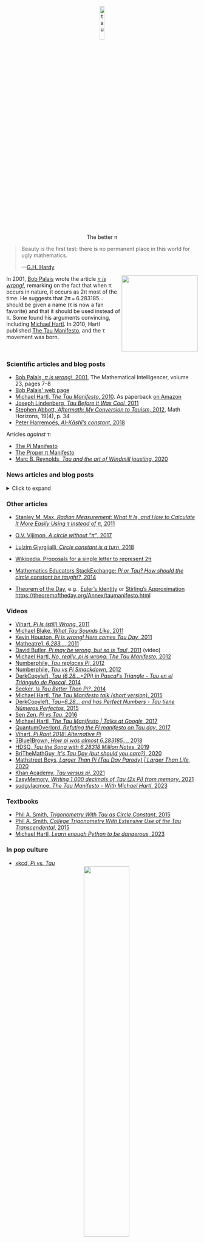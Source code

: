 <div align="center">
  <a href="https://github.com/nschloe/tau"><img alt="tau" src="https://nschloe.github.io/tau/tau.svg" width="15%"></a>
  <p align="center">The better π</p>
</div>

> Beauty is the first test: there is no permanent place in this world for ugly
> mathematics.
>
> —[G.H. Hardy](https://en.wikipedia.org/wiki/G._H._Hardy)

<img src="pictures/hartl-palais.jpg" align="right" width="200px"/>

In 2001, [Bob Palais](https://www.math.utah.edu/~palais/) wrote the article [_π
is wrong!_](https://doi.org/10.1007%2FBF03026846), remarking on the fact that
when π occurs in nature, it occurs as 2π most of the time. He suggests that
2π = 6.283185... should be given a name (τ is now a fan favorite) and that it
should be used instead of π. Some found his arguments convincing, including
[Michael Hartl](https://www.michaelhartl.com/). In 2010, Hartl published [The
Tau Manifesto](https://tauday.com/tau-manifesto), and the τ movement was born.
<br clear="right"/>

### Scientific articles and blog posts

<!--table style="width:220px" align="right">
<tr>
<td><img src="https://nschloe.github.io/tau/hartl-palais.jpg" width="200px" align="right"/></td>
</tr>
<tr><td>
Michael Hartl (left) and Bob Palais (right) on Tau Day 2017 (Source:
<a href="https://twitter.com/tauday/status/880612180822851586">Twitter</a>).
</td></tr>
</table-->

- [Bob Palais, _π is wrong!_, 2001](https://doi.org/10.1007%2FBF03026846), The Mathematical Intelligencer, volume 23, pages 7–8
- [Bob Palais' web page](https://www.math.utah.edu/~palais/pi.html)
- [Michael Hartl, _The Tau Manifesto_, 2010](https://tauday.com/tau-manifesto).
  As paperback [on
  Amazon](https://www.amazon.de/-/en/Michael-Hartl/dp/B096CXMQ3W)
- [Joseph Lindenberg, _Tau Before It Was Cool_, 2011](https://sites.google.com/site/taubeforeitwascool/)
- [Stephen Abbott, _Aftermath: My Conversion to Tauism_, 2012](https://doi.org/10.4169%2Fmathhorizons.19.4.34), Math Horizons, 19(4), p. 34
- [Peter Harremoës, _Al-Kāshī’s constant_, 2018](http://www.harremoes.dk/Peter/Undervis/Turnpage/Turnpage1.pdf)

Articles _against_ τ:

- [The Pi Manifesto](https://archive.ph/VnJ2x)
- [The Proper π Manifesto](http://proper-pi-manifesto.com/)
- [Marc B. Reynolds, _Tau and the art of Windmill jousting_, 2020](https://marc-b-reynolds.github.io/math/2020/01/06/Tau.html)

### News articles and blog posts

<details>
<summary>Click to expand</summary>

- 2007:

  - [Bill Gasarch, _Is Pi defined in the best way?_, 2007](https://blog.computationalcomplexity.org/2007/08/is-pi-defined-in-best-way.html)

- 2008:

  - [Robert P. Crease, Physics World, _Constant failure_, 2008](https://physicsworld.com/a/constant-failure/)

- 2010:

  - [_Dozenal tau unit circle_, 2010](https://hexnet.org/content/dozenal-tau-unit-circle)
  - [MathBlog, _Forget Pi, here comes Tau_, 2010](https://mathblog.com/forget-pi-here-comes-tau/)

- 2011:

  - [Jason Palmer, BBC News, _'Tau day' marked by opponents of maths constant pi_, 2011](https://www.bbc.com/news/science-environment-13906169)
  - [Elizabeth Landau, CNN, _On Pi Day, is 'pi' under attack?_, 2011](http://edition.cnn.com/2011/TECH/innovation/03/14/pi.tau.math/index.html)
  - [Daily Mail, _Your number's up: Why mathematicians are campaigning for pi to be replaced with alternate value tau_, 2011](https://www.dailymail.co.uk/sciencetech/article-2008963/Why-mathematicians-campaigning-pi-replaced-alternate-value-tau.html)
  - [Duncan Geere, Wired, _Happy Pi day! Let's kill it_, 2011](https://www.wired.co.uk/article/pi-winning)
  - [Natalie Wolchover, Live Science, _Mathematicians Want to Say Goodbye to Pi_, 2011](https://www.livescience.com/14836-pi-wrong-tau.html)
  - [Drew Grant, Salon, _Pi Day threatened by tau protestors_, 2011](https://www.salon.com/2011/03/14/national_pi_day_viral_videos/)
  - [Murray Bourne, Interactive Mathematics, _Let’s drop pi_, 2011](https://www.intmath.com/blog/mathematics/lets-drop-pi-5665)
  - [Debra Black, Toronto Star, _Down with ugly pi, long live elegant Tau, physicist urges_, 2011](https://www.thestar.com/news/world/down-with-ugly-pi-long-live-elegant-tau-physicist-urges/article_e78ae806-7cb6-5ce3-abc8-207053fbdd4d.html)
  - [The Times of India, _Life of pi over? 'Tau' may set calculations aright_, 2011](https://timesofindia.indiatimes.com/home/science/Life-of-pi-over-Tau-may-set-calculations-aright/articleshow/9034053.cms)
  - [Alessondra Springmann, PCWorld, _Tau Day: An Even More Fundamental Holiday Than Pi Day_, 2011](https://www.pcworld.com/article/485803/tau_day.html)
  - [Evann Gastaldo, Newser, _Forget Pi, Here Comes Tau_, 2011](https://www.newser.com/story/122114/forget-pi-here-comes-tau.html)
  - [Daniel Tovrov, International Business Times, _Happy Tau Day!_, 2011](https://www.ibtimes.com/happy-tau-day-294421)
  - [Nancy Haught, The Oregonian, _Tau Day today: Mathematicians show their work_, 2011](https://www.oregonlive.com/living/2011/06/post_14.html)
  - [Nance Haxton, ABC Australia, _Push to roll Pi_, 2011](https://www.abc.net.au/listen/programs/pm/push-to-roll-pi/2775348)
  - [The McGill Daily, _Pi is wrong_, 2011](https://www.mcgilldaily.com/2011/10/pi-is-wrong/)
  - [Anqi Shen, phys.org, _Math wars: Debate sparks anti-pi day_, 2011](https://phys.org/news/2011-06-math-wars-debate-anti-pi-day.html)
  - [The Telegraph Online, _Life of pi in no danger - Experts cold-shoulder campaign to replace with tau_, 2011](https://www.telegraphindia.com/india/life-of-pi-in-no-danger-experts-cold-shoulder-campaign-to-replace-with-tau/cid/380029)
  - [Simon Wood, Little Storping-in-the-Swuff, _War on Tau_, 2011](https://littlestorping.co.uk/2011/06/28/war-on-tau/)
  - [Dan Amira, Intelligencer, _Pi Is Very Slowly and Nerdily Going Out of
    Style_,
    2011](https://nymag.com/intelligencer/2011/03/pi_is_very_slowly_and_nerdily.html)
  - [Sebastian Anthony, Extreme Tech, _Down with pi! Today is Tau Day_, 2011](https://www.extremetech.com/extreme/88298-down-with-pi-today-is-tau-day)
  - [Jacob Aron, New Scientist, _Pi's nemesis: Mathematics is better with tau_,
    2011](https://www.newscientist.com/article/mg20927944-300-pis-nemesis-mathematics-is-better-with-tau/)
    (Interview with M. Hartl, subscription required)
  - [Alasdair Wilkins, _Why we have to get rid of pi for the sake of good math_,
    2011](https://gizmodo.com/why-we-have-to-get-rid-of-pi-for-the-sake-of-good-math-5750275)
    (interview with M. Hartl)
  - [Eric Raymond, _Tau versus Pi_, 2011](http://esr.ibiblio.org/?p=3481)
  - [Qiaochu Yuan, _Pi is still wrong_, 2011](https://qchu.wordpress.com/2011/03/14/pi-is-still-wrong/)
  - [Ulrich Pontes, Der Spiegel, _Physiker will Pi abschaffen_, 2011](https://www.spiegel.de/wissenschaft/mensch/revolution-gegen-die-kreiszahl-physiker-will-pi-abschaffen-a-771007.html)
  <!--
  Same as the Daily Mail article:
  - [_Bye to Pi -- Mathematicians want pi out tau in_, 2011](https://www.sundaytimes.lk/110703/Timestwo/t2_09.html)
    -->

- 2012:

  - [Jonathan Chang, Science Line, _The tyranny of π_, 2012](https://scienceline.org/2012/06/the-tyranny-of-%CF%80-2/)
  - [Kevin Houston, _Why I'm not celebrating tau day_, 2012](https://www.kevinhouston.net/blog/2012/06/why-im-not-celebrating-tau-day/)

- 2013:

  - [Ethan Brown, _Pi vs Tau: Pi's Rebuttal_, 2013](https://coolmathstuff123.blogspot.com/2013/02/pi-vs-tau-pis-rebuttal_9.html)
  - [Rachel, Plus Magazine, _Happy Tau Day!!_, 2013](https://plus.maths.org/content/happy-tau-day)
  - [Dmitry Brant, _Pi is wrong! Long live Tau!_, 2013](https://dmitrybrant.com/2011/10/16/pi-is-wrong-long-live-tau)
  - [PBS, _Geeking Out on Pi Day: For the Love of Pi and the Tao of Tau_, 2013](https://www.pbs.org/newshour/science/for-the-love-of-pi-and-the-tao-of-tau)

- 2014:

  - [Randyn Charles Bartholomew, Scientific American, _Let's Use Tau--It's Easier Than Pi_, 2014](https://www.scientificamerican.com/article/let-s-use-tau-it-s-easier-than-pi/)
  - [Jolie Lee, _Happy Pi Day! Unless you are a Tauist_, 2014](https://eu.usatoday.com/story/news/nation-now/2014/03/14/pi-day-tau-math/6410959/)
  - [_Pi VERSUS Tau?!?_, 2014](https://headinside.blogspot.com/2014/06/pi-versus-tau.html)

- 2015:

  - [Giorgia Fortuna, Wolfram, _2 Pi or Not 2 Pi?_, 2015](https://blog.wolfram.com/2015/06/28/2-pi-or-not-2-pi/)
  - [Fox News, _On National Tau Day, Pi Under Attack_, 2015](https://www.foxnews.com/science/on-national-tau-day-pi-under-attack)
  - [Kury Cagle, _The Tao of Tau_, 2015](https://medium.com/metaphorical-web/the-tao-of-tau-c0a703283075)

- 2016:

  - [Greg Uyeno, Science Line, _The Circle Constant, Or what's the matter with π_, 2016](https://scienceline.org/2016/06/the-circle-constant/)
  - [Tia Ghose, Live Science, _Tau Day: Should Pi Be Downgraded?_, 2016](https://www.livescience.com/55209-tau-is-better-than-pi.html)
  - [Nsikan Akpan, _3 reasons Pi Day is a sham_, 2016](https://www.pbs.org/newshour/science/3-reasons-pi-day-is-a-sham)

- 2017:

  - [Elizabeth Landau, Scientific American, _The Tao of Tau_, 2017](https://blogs.scientificamerican.com/observations/the-tao-of-tau/)
  - [_Pi vs Tau – The Great Debate_, 2017](https://maffsisphun.wordpress.com/2017/12/09/pi-vs-tau-the-great-debate/)

- 2018:

  - [Chaim Gartenberg, The Verge, _Tau Day is here: celebrate tau, not pi, as the true circle constant_, 2018](https://www.theverge.com/tldr/2018/3/14/17119388/pi-day-pie-math-tau-circle-constant-mathematics-circumference-diameter-radius-holiday-truth)
  - [Emily Conover, Science News, _Forget Pi Day. We should be celebrating Tau Day_, 2018](https://www.sciencenews.org/blog/science-the-public/forget-pi-day-we-should-be-celebrating-tau-day)

- 2020:

  - [Robert McMillan, The Wall Street Journal, _For Math Fans, Nothing Can Spoil Pi Day—Except Maybe Tau Day_, 2020](https://www.wsj.com/articles/for-math-fans-nothing-can-spoil-pi-dayexcept-maybe-tau-day-11584123031)
  - [Abinash Das, cosmisconundrum, _Tau vs Pi: The Quest to Become the Ultimate Constant._, 2020](https://cosmicconundrum.org/the-struggle-for-being-the-ultimate-constant-tau-vs-pi/)

- 2021:

  - [Paolo A., _in honor of tau_, 2021](https://mitadmissions.org/blogs/entry/in-honor-of-tau/)
  - [Susanne M. Hoffmann, _Wer pi nicht mag, kann heute tau feiern_, 2021](https://scilogs.spektrum.de/uhura-uraniae/wer-pi-nicht-mag-kann-heute-tau-feiern/)

- 2022:

  - [Andrea Zhao, The Varsity, _Tau versus pi: the unresolved battle_, 2022](https://thevarsity.ca/2022/06/28/tau-day-two-pi-mathematics/)
  - [Mary Bilyeu, _Double both pi and pie on Tau Day_, 2022](https://www.toledoblade.com/a-e/food/2022/06/26/june-28-tau-pie-day/stories/20220626002)

- 2023:

  - [Live Science, _12 numbers that are cooler than pi_, 2023](https://www.livescience.com/64987-numbers-as-cool-as-pi.html)
  - [Mathnasium, _Tau: A better constant than Pi?_, 2023](https://www.mathnasium.com/blog/tau-constant-better-pi)
  - [Andrew Griffin, _Pi Day: Why some mathematicians refuse to celebrate 14 March and won't observe it_, 2023](https://www.aol.com/news/pi-day-why-mathematicians-refuse-150701047.html)

</details>

### Other articles

- [Stanley M. Max, _Radian Measurement: What It Is, and How to Calculate It More Easily Using τ Instead of π_, 2011](https://www.yumpu.com/en/document/view/32767957/radian-measurement-metric-philatelist)
- [O.V. Vijimon, _A circle without "π"_, 2017](https://osf.io/stwxf/)
- [Lulzim Gjyrgjialli, _Circle constant is a turn_, 2018](https://www.itisaturn.com/assets/docs/itisaturn.pdf)
- <a
  href="https://en.wikipedia.org/wiki/Turn_(angle)#Proposals_for_a_single_letter_to_represent_2%CF%80">Wikipedia,
  <emph>Proposals for a single letter to represent 2π</emph></a>

- [Mathematics Educators StackExchange: _Pi or Tau? How should the circle
  constant be taught?_, 2014](https://matheducators.stackexchange.com/q/530/20645)

- [Theorem of the Day](https://www.theoremoftheday.org/), e.g.,
  [Euler’s Identity](https://www.theoremoftheday.org/GeometryAndTrigonometry/EulerIdentity/TotDEulerIdentity.pdf) or
  [Stirling’s Approximation](https://www.theoremoftheday.org/Binomial/Stirling/TotDStirling.pdf)
  https://theoremoftheday.org/Annex/taumanifesto.html

### Videos

- [Vihart, _Pi Is (still) Wrong_, 2011](https://youtu.be/jG7vhMMXagQ)
- [Michael Blake, _What Tau Sounds Like_, 2011](https://youtu.be/3174T-3-59Q)
- [Kevin Houston, _Pi is wrong! Here comes Tau Day_, 2011](https://youtu.be/IF1zcRoOVN0)
- [Matheatre1, _6.283..._, 2011](https://youtu.be/uAFU-K4M9Ck)
- [David Butler, _Pi may be wrong, but so is Tau!_, 2011](https://www.youtube.com/watch?v=1qpVdwizdvI) (video)
- [Michael Hartl, _No, really, pi is wrong: The Tau Manifesto_, 2012](https://youtu.be/H69YH5TnNXI)
- [Numberphile, _Tau replaces Pi_, 2012](https://youtu.be/83ofi_L6eAo)
- [Numberphile, _Tau vs Pi Smackdown_, 2012](https://youtu.be/ZPv1UV0rD8U)
- [DerkCopyleft, _Tau (6,28...=2Pi) in Pascal's Triangle - Tau en el Triángulo de Pascal_, 2014](https://youtu.be/ITP_IHfmXlU)
- [Seeker, _Is Tau Better Than Pi?_, 2014](https://youtu.be/kmnogV9S7b8)
- [Michael Hartl, _The Tau Manifesto talk (short version)_, 2015](https://youtu.be/2hhjsSN-AiU)
- [DerkCopyleft, _Tau=6,28... and has Perfect Numbers - Tau tiene Números Perfectos_, 2015](https://youtu.be/n1yshPWUlJw)
- [Sen Zen, _Pi vs Tau_, 2016](https://youtu.be/ZEbTMbX9Qpo)
- [Michael Hartl, _The Tau Manifesto | Talks at Google_, 2017](https://youtu.be/k7MuXCOlE6M)
- [QuantumOverlord, _Refuting the Pi manifesto on Tau day_, 2017](https://youtu.be/k73uQF4iB_g)
- [Vihart, _Pi Rant 2018: Alternative Pi_](https://youtu.be/6acbBrLoi14?t=273)
- [3Blue1Brown, _How pi was almost 6.283185..._, 2018](https://youtu.be/bcPTiiiYDs8)
- [HDSQ, _Tau the Song with 6.28318 Million Notes_, 2019](https://youtu.be/b0gyQMJHQ78)
- [BriTheMathGuy, _It's Tau Day (but should you care?)_, 2020](https://youtu.be/qifarbO4yX8)
- [Mathstreet Boys, _Larger Than Pi (Tau Day Parody) | Larger Than Life_, 2020](https://www.youtube.com/watch?v=bUmiWUfMrvk)
- [Khan Academy, _Tau versus pi_, 2021](https://youtu.be/1jDDfkKKgmc)
- [EasyMemory, _Writing 1,000 decimals of Tau (2x Pi) from memory_, 2021](https://youtu.be/x41_CRWpgLc)
- [sudgylacmoe, _The Tau Manifesto - With Michael Hartl_, 2023](https://youtu.be/kMtgV18Iew8)

### Textbooks

- [Phil A. Smith, _Trigonometry With Tau as Circle Constant_, 2015](https://taufortrig.org/docs/trigbook.pdf)
- [Phil A. Smith, _College Trigonometry With Extensive Use of the Tau Transcendental_, 2015](https://taufortrig.org/docs/AlgTrigBookprint.pdf)
- [Michael Hartl, _Learn enough Python to be dangerous_, 2023](https://www.learnenough.com/python)

### In pop culture

- [xkcd, _Pi vs. Tau_](https://xkcd.com/1292/)
  <div align="center">
    <img src="pictures/pi_vs_tau.png" width="50%"/>
  </div>
- [xkcd, _Symbols_](https://xkcd.com/2520/)
- [SMBC, _Proposed Number Improvements_](https://www.smbc-comics.com/comic/numbers-3)
- [SMBC, _Pi-Tau conversion constant_](https://www.smbc-comics.com/comic/2013-10-04)
- [SMBC, _Social_](https://www.smbc-comics.com/comic/social)
- [SMBC, _Better than pi_](https://www.smbc-comics.com/comic/better-than-pi)
  <div align="center">
    <img src="pictures/megapi.png" width="50%"/>
  </div>
- [Crooked Stave Artisan Beer Project, _Key Lime Tau (2π)_](https://untappd.com/b/crooked-stave-artisan-beer-project-key-lime-tau-2p/1343706)
- [Tau Day, June 28, 6/28](https://www.google.com/search?q=tau+day)
- [Mike Keith, _Pieces of Centaurs: A 768-digit mnemonic for τ = 2π_, 2011](http://www.cadaeic.net/centaurs.htm)
- [Vitalik Buterin, _I'm boycotting pi day because tau day is better_, Twitter, 2020](https://twitter.com/vitalikbuterin/status/1238971048948830210)
- [Elon Musk, _tau > pi_, Twitter, 2022](https://twitter.com/elonmusk/status/1496066844284928003)
  <div align="center">
    <img src="pictures/musk.png" width="50%"/>
  </div>

### Historical uses

#### Al-Kashi (1424)

<img src="pictures/al-kashi-stamp.jpg" align="right" width="200px"/>

(All quotes are translated from the German translation by P. Luckey, 1950.)

While Archimedes was able to bound the ratio of a circle circumference and
diameter between 223/71 (≈ 3.1408) and 22/7 (≈ 3.1428), [Jamshid al-Kashi
](https://en.wikipedia.org/wiki/Jamshid_al-Kashi) wanted to determine it to a
much higher precision. In his 1424 _Treatise on the circumference of the
circle_, it was his goal that

> in a circle whose diameter is 600,000 times the diameter of the earth, the
> difference between it [the calculated circumference] and the true
> circumference is less than a single hair, which is one sixth of the width
> of an average barley grain, such that it [the difference] in a [circle]
> which is smaller than that doesn't matter.

This translates to approximately 14 decimal digits.

His calculations are performed in sexagesimal (base 60) digits. In section 8,
_Transformation of the value of the circumference into the Indian digits
under the condition that half of the diameter be one_, he gives the result in
decimal digits:

> We put the digits from left to right onto a half-verse, to get a verse:
>
> > wa baḥǧā ḥahǧi ṣaz a za ṭah ḥawahu
> >
> > muḥīṭun li-quṭrin huwa ’ṯnāni minhu
>
> 6 2 8 3 1 8 5 3 0 7 1 7 9 5 8 6 5
>
> is the circumference for a diameter which is two thereof.

Further reading:

- [P. Luckey, _Der Lehrbrief über den Kreisumfang_ von _Ǧamšīd b. Mas‛ūd
  Al-Kāšī_,
  1950](https://github.com/nschloe/tau/blob/gh-pages/kashi-luckey.pdf)
- [Peter Harremoës, _Al-Kāshī’s constant_,
  2018](http://www.harremoes.dk/Peter/Undervis/Turnpage/Turnpage1.pdf)

#### π in the times of Euler

The section _Adoption of the symbol π_ of the excellent Wikipedia article
[Pi](https://en.wikipedia.org/wiki/Pi#Adoption_of_the_symbol_%CF%80) says:

> <img src="pictures/david-gregory.png" align="right" width="200px"/>
>
> In the earliest usages, the Greek letter π was used to denote the
> semiperimeter (_semiperipheria_ in Latin) of a circle and was combined in
> ratios with δ (for diameter or semidiameter) or ρ (for radius) to form
> circle constants. (Before then, mathematicians sometimes used letters such
> as c or p instead.) The first recorded use is Oughtred's "δ.π", to express
> the ratio of periphery and diameter in the 1647 and later editions of
> _Clavis Mathematicae_. Barrow likewise used "$`\frac{\pi}{\delta}`$" to
> represent the constant 3.14..., **while Gregory instead used
> "$`\frac{\pi}{\rho}`$" to represent 6.28...**
>
> The earliest known use of the Greek letter π alone to represent the ratio
> of a circle's circumference to its diameter was by Welsh mathematician
> William Jones in his 1706 work _Synopsis Palmariorum Matheseos_; or, _a New
> Introduction to the Mathematics_. The Greek letter first appears there in
> the phrase "1/2 Periphery (π)" in the discussion of a circle with radius
> one. However, he writes that his equations for π are from the "ready pen of
> the truly ingenious Mr. John Machin", leading to speculation that Machin
> may have employed the Greek letter before Jones. Jones' notation was not
> immediately adopted by other mathematicians, with the fraction notation
> still being used as late as 1767.
>
> <img src="pictures/euler.jpg" align="right" width="200px"/>
>
> Euler started using the single-letter form beginning with his 1727 Essay
> _Explaining the Properties of Air_, **though he used π = 6.28..., the ratio
> of periphery to radius, in this and some later writing.** Euler first used
> π = 3.14... in his 1736 work Mechanica, and continued in his widely-read
> 1748 work _Introductio in analysin infinitorum_ (he wrote: "for the sake of
> brevity we will write this number as π; thus π is equal to half the
> circumference of a circle of radius 1"). Because Euler corresponded heavily
> with other mathematicians in Europe, the use of the Greek letter spread
> rapidly, and the practice was universally adopted thereafter in the Western
> world, **though the definition still varied between 3.14... and 6.28... as
> late as 1761.**
> <br clear="right"/>

### In programming

- [Processing, since 2.0 (2013)](https://processing.org/reference/TAU.html) `TAU`
- [Raku (aka Perl 6), since 2015](https://docs.raku.org/language/terms#term_tau) `tau`
- [Nim, since 0.14.0 (2016)](https://github.com/nim-lang/Nim/pull/3976) `TAU`
- [Python, since 3.6 (2016)](https://www.python.org/dev/peps/pep-0628/) `math.tau`
- [CSS (2018)](https://www.w3.org/TR/2018/WD-css-values-4-20180814/#angles) `turn`
- [OpenFOAM](https://www.openfoam.com/documentation/guides/latest/api/namespaceFoam_1_1constant_1_1mathematical.html#ad9e5ddf5862462196c9159f5d761e93a) `twoPi`
- [Extreme Numerics.NET](https://numerics.net/documentation/reference/extreme.mathematics.constants.twopi) `Constants.TwoPi`
- [V, since 0.1.7 (2019)](https://github.com/vlang/v/pull/703) `tau`
- [Zig, since 0.6.0 (2019)](https://github.com/ziglang/zig/pull/3716) `tau`
- [Rust, since 1.47 (2020)](https://doc.rust-lang.org/std/f64/consts/constant.TAU.html) `std::f64::consts::TAU`
- [.NET, C#, since 5.0 (2020)](https://github.com/dotnet/runtime/pull/37517) `Tau`
  <!--https://learn.microsoft.com/en-us/dotnet/api/system.math.tau?view=net-7.0 -->
- [Boost, since 1.77.0 (2021)](https://github.com/boostorg/math/pull/566) `tau`
- [Godot game engine, since 3.3.3 (2021)](https://github.com/godotengine/godot/pull/48837) `TAU`
- [Crystal, since 0.36.0 (2021)](https://github.com/crystal-lang/crystal/pull/10179) `Math::TAU`
- [Java, OpenJDK, since 19 (2022)](https://github.com/openjdk/jdk/pull/7813) `Math.TAU`
- [JSCAD, since 2.6.3 (2022)](https://github.com/jscad/OpenJSCAD.org/pull/1128) `TAU`
- [Liberty Eiffel, upcoming (202x)](<https://wiki.liberty-eiffel.org/index.php/Versions_history#Curtiss_(2022.dev,_to_be_named_after_Glenn_Curtiss)>) `Tau`

Inclusion of a constant `tau` was _rejected_ by the following projects:

- [Dart (2011)](https://github.com/dart-lang/sdk/issues/14)
- [Julia (2013)](https://github.com/JuliaLang/julia/pull/4864)
- [JavaScript (2014)](https://esdiscuss.org/topic/math-tau)
- [Ruby (2016)](https://bugs.ruby-lang.org/issues/4897)
- [NumPy (2017)](https://github.com/numpy/numpy/pull/9696)
- [Go (2020)](https://github.com/golang/go/issues/40663)
- [Luau (2022)](https://github.com/luau-lang/luau/issues/278)
- [C++ (2022)](https://lists.isocpp.org/std-proposals/2022/03/3646.php)

### Some equations

#### Trigonometry

```math
\begin{split}
\sin(\alpha) &= \sin(\alpha + \textcolor{orange}{\tau}) \quad\forall \alpha\\
\cos(\alpha) &= \cos(\alpha + \textcolor{orange}{\tau}) \quad\forall \alpha\\
\tan(\alpha) &= \tan(\alpha + \textcolor{orange}{\tau}) \quad\forall \alpha
\end{split}
```

With τ being a full revolution, the following identities are very easy to
grasp (for integers _n_). Remember the sine is the projection of the angle
onto the _y_-axis, the cosine is the projection onto the _x_-axis.

```math
\begin{alignat*}{3}
  \sin(n \textcolor{orange}{\tau}) &= 0,          &\qquad \cos(n \textcolor{orange}{\tau}) &= 1,\\
  \sin((n + 1/4) \textcolor{orange}{\tau}) &= 1,  &\qquad \cos((n + 1/4) \textcolor{orange}{\tau}) &= 0,\\
  \sin((n + 1/2) \textcolor{orange}{\tau}) &= 0,  &\qquad \cos((n + 1/2) \textcolor{orange}{\tau}) &= -1,\\
  \sin((n + 3/4) \textcolor{orange}{\tau}) &= -1, &\qquad \cos((n + 3/4) \textcolor{orange}{\tau}) &= 0
\end{alignat*}
```

<img src="plots/sin137.svg" align="right" width="30%"/>

Trigonometric values off the grid can easily be estimated:

<!--
GitHub doesn't understand inline and block math in one list item
<https://github.com/nschloe/markdown-math-acid-test#inline-and-display-math-in-same-list-item-doesnt-render>.
-->

- sin(27.4 π) – Where is my calculator?
- sin(13.7 τ) – 13 full revolutions: forget about those. Plus .7, that's
  almost 3/4 of a revolution, so probably something close to −1. (Actual
  value: −0.95105651629...)

<br clear="right"/>

#### Surface area of the _n_-dimensional unit sphere

```math
|U_n|
= \frac{2\textcolor{teal}{\pi}^{n/2}}{\Gamma(n/2)}
= \begin{cases}
2 & \text{if } n = 1\\
\textcolor{orange}{\tau} & \text{if } n = 2\\
|U_{n-2}| \times \textcolor{orange}{\tau} / (n - 2) & \text{otherwise}
\end{cases}
```

#### _n_-dimensional Gegenbauer integral over the unit ball <i>S<sub>n</sub></i>

```math
|G_n^{\lambda}|
  = \int_{S^n} \left(1 - \sum_{i=1}^n x_i^2\right)^\lambda
  = \begin{cases}
    1&\text{for $n=0$}\\
    B\left(\lambda + 1, \frac{1}{2}\right)&\text{for $n=1$}\\
    |G_{n-2}^{\lambda}|\times \textcolor{orange}{\tau} / (2\lambda + n) & \text{otherwise}
  \end{cases}
```

Note that the [Beta function
_B_](https://en.wikipedia.org/wiki/Beta_function), with one argument ½,
includes a factor $`\sqrt{\pi}`$.

Special cases:

- Volume of the _n_-dimensional unit ball (*λ* = 0):

  ```math
  |S_n|
  = \begin{cases}
  1 & \text{if } n = 0\\
  2 & \text{if } n = 1\\
  |S_{n-2}| \times \textcolor{orange}{\tau} / n & \text{otherwise}
  \end{cases}
  ```

- The area of a disk (*λ* = 0, *n* = 2)

  ```math
  |S_n(r)|
  = \frac{\textcolor{orange}{\tau}}{2} r^2
  = \textcolor{teal}{\pi} r^2
  ```

- <img src="plots/chebyshev1.svg" align="right" width="30%"/>

  *n* = 1, *λ* = −1/2

  ```math
  \int_{-1}^1 \frac{1}{\sqrt{1-x^2}} = \textcolor{teal}{\pi}
  ```

  <br clear="right"/>

- <img src="plots/chebyshev2.svg" align="right" width="30%"/>

  *n* = 1, *λ* = 1/2

  ```math
  \int_{-1}^1 \sqrt{1-x^2} = \frac{\textcolor{teal}{\pi}}{2}
  ```

  <br clear="right"/>

#### _n_-dimensional generalized Cauchy volume (2*λ* > _n_)

<img src="plots/cauchy.svg" align="right" width="30%"/>

As appearing in its one-dimensional version in the [Cauchy
distribution](https://en.wikipedia.org/wiki/Cauchy_distribution) and
[Student's _t_
distribution](https://en.wikipedia.org/wiki/Student%27s_t-distribution).

```math
\begin{align*}
  |Y_n^{\lambda}|
    &= \int_{\mathbb{R}^n} \left(1 + \sum_{i=1}^n x_i^2\right)^{-\lambda}\\
    &= \begin{cases}
      1&\text{for $n=0$}\\
      B\left(\lambda - \frac{1}{2}, \frac{1}{2}\right)&\text{for $n=1$}\\
      |Y_{n-2}^{\lambda}|\times \textcolor{orange}{\tau} / (2\lambda - n) & \text{otherwise}
    \end{cases}
\end{align*}
```

Note again that the [Beta function
_B_](https://en.wikipedia.org/wiki/Beta_function), with one argument
½, includes a factor $`\sqrt{\pi}`$. Specifically, for _n_ = 1
and _λ_ = 1,

```math
|Y_1^1| = B(\tfrac{1}{2}, \tfrac{1}{2}) = \textcolor{teal}{\pi}.
```

<br clear="right"/>

<!--
- Consider the integral

  ```math
  \int_0^{\infty} \frac{1}{1 + x^\alpha} = \frac{\textcolor{teal}{\pi} / \alpha}{\sin(\textcolor{teal}{\pi}/\alpha)}
  ```

  for all _α_ > 1, specifically

  ```math
  \int_{-\infty}^{\infty} \frac{1}{1 + x^2} = \textcolor{teal}{\pi}.
  ```

  This is relevant in the [Cauchy
  distribution](https://en.wikipedia.org/wiki/Cauchy_distribution).

- Consider the normalization of [Student's
  _t_-distribution](https://en.wikipedia.org/wiki/Student%27s_t-distribution),

  ```math
  V(\gamma) = \int_{-\infty}^\infty \frac{1}{\sqrt{1 + x^2/\gamma}^{\gamma+1}}
  = \frac{\sqrt{\textcolor{teal}{\pi}\gamma} \Gamma(\gamma/2)}{\Gamma((\gamma+1) / 2)}
  ```

  for all _γ_>0. specifically,

  ```math
  \begin{align*}
  V(1) &= \textcolor{teal}{\pi},\\
  V(2) &= 2\sqrt{2}.
  \end{align*}
  ```

  Interestingly, values for larger _γ_ can be determined via the recurrence

  ```math
  V(\gamma) = \frac{\sqrt{\gamma(\gamma-2)}}{\gamma-1} \times V(\gamma - 2)
  ```

  which is perhaps a bit more revealing than the closed-form expression with
  the Gamma function evaluations.
  -->

#### _n_-dimensional generalized Laguerre volume

<img src="plots/laguerre.svg" align="right" width="30%"/>

```math
\begin{align*}
  V_n
  &= \int_{\mathbb{R}^n} \left(\sqrt{x_1^2+\cdots+x_n^2}\right)^\alpha \exp\left(-\sqrt{x_1^2+\dots+x_n^2}\right)\\
  &= \begin{cases}
    2\Gamma(1+\alpha)&\text{if $n=1$}\\
    \textcolor{orange}{\tau}\Gamma(2 + \alpha)&\text{if $n=2$}\\
    V_{n-2} \times \textcolor{orange}{\tau} (n+\alpha-1) (n+\alpha-2) / (n-2) & \text{otherwise}
  \end{cases}
\end{align*}
```

<br clear="right"/>

#### [The Gaussian integral](https://en.wikipedia.org/wiki/Gaussian_integral)

<img src="plots/gaussian.svg" align="right" width="30%"/>

Compare

```math
\int_{-\infty}^{\infty} \exp(-x^2)\,dx = \sqrt{\textcolor{teal}{\pi}},\qquad
\int_{-\infty}^{\infty} \exp(-x^2 / 2)\,dx = \sqrt{\textcolor{orange}{\tau}}
```

One could argue that the latter is more "canonical" since it has variance and
standard deviation of 1, not ½ and √½. Compare with the [Normal
distribution](https://en.wikipedia.org/wiki/Normal_distribution)

```math
\int_{-\infty}^{\infty} \frac{1}{\sigma \sqrt{\textcolor{orange}{\tau}}} \exp\left(-\frac{(x-\mu)^2}{2 \sigma^2}\right) \,dx= 1
```

<br clear="right"/>

#### [Cauchy's integral formula](https://en.wikipedia.org/wiki/Cauchy%27s_integral_formula)

Let $`U`$ be an open subset of the complex plane $`\mathbb{C}`$, and suppose the closed
disk $`D`$ defined as

```math
D = \bigl\{z:|z-z_{0}|\leq r\bigr\}
```

is completely contained in $`U`$. Let $`f:U\to\mathbb{C}`$ be a holomorphic function,
and let $`\gamma`$ be the circle, oriented counterclockwise, forming the boundary
of $`D`$. Then for every $`a`$ in the interior of $`D`$,

```math
f(a) = \frac{1}{\textcolor{orange}{\tau} i} \oint_{\gamma}\frac{f(z)}{z-a} dz.
```

#### [Cauchy's residue theorem](https://en.wikipedia.org/wiki/Residue_theorem)

Let $`U`$ be a simply connected open subset of the complex plane containing a
finite list of points $`a_1,\dots,a_n`$, $`U_0 = U \setminus
\{a_1,\dots,a_n\}`$, and a function _f_ defined and holomorphic on $`U_0`$.
Let _γ_ be a closed rectifiable curve in $`U_0`$, and denote the winding
number of $`\gamma`$ around $`a_k`$ by $`I(\gamma, a_k)`$. The line integral
of $`f`$ around $`\gamma`$ is equal to $`\textcolor{orange}{\tau} i`$ times
the sum of residues of $`f`$ at the points, each counted as many times as
$`\gamma`$ winds around the point:

```math
\oint_\gamma f(z)\,\mathrm{d}z = \textcolor{orange}{\tau} i \sum_{k=1}^n I(\gamma,a_k) \mathrm{Res}(f,a_k)
```

#### [Fourier transform](https://en.wikipedia.org/wiki/Fourier_transform)

```math
\begin{align*}
\hat{f}(\xi) &= \int_{-\infty}^{\infty} f(x) \exp(-i\textcolor{orange}{\tau} x\xi)\,dx,\\
f(x)         &= \int_{-\infty}^{\infty} \hat{f}(\xi) \exp(i\textcolor{orange}{\tau} x\xi)\,d\xi
\end{align*}
```

#### [*n*th roots of unity](https://en.wikipedia.org/wiki/Root_of_unity)

```math
z^n = 1 \quad\Rightarrow\quad z = \exp(i\textcolor{orange}{\tau} k / n) \quad\forall k=0,\dots,n-1
```

#### [Euler's identity](https://en.wikipedia.org/wiki/Euler%27s_identity)

```math
\exp(i \textcolor{teal}{\pi}) + 1  = 0,\quad
\exp(i \textcolor{orange}{\tau}) - 1 = 0
```

#### [Stirling's approximation](https://en.wikipedia.org/wiki/Stirling%27s_approximation)

<img src="plots/stirling.svg" align="right" width="30%"/>

```math
n! \sim \sqrt{\textcolor{orange}{\tau} n} \left(\frac{n}{e}\right)^n
```

<br clear="right"/>

#### [Particular values of the Gamma function](https://en.wikipedia.org/wiki/Particular_values_of_the_gamma_function)

<img src="plots/gamma.svg" align="right" width="30%"/>

- Positive half-integers:

  <!--Again, can't use inline math here.-->

  Γ(½) = √π, so all half-integer values of Γ contain that factor (recall
  Γ(_z_+1) = _z_ Γ(_z_)):

  ```math
  \Gamma(n + \tfrac{1}{2})
  = \sqrt{\textcolor{teal}{\pi}} \prod_{i=0}^{n-1} \left(i + \frac{1}{2}\right)
  ```

  for _n_ ∈ ℕ. Equivalently:

  ```math
  \Gamma(n + \tfrac{1}{2})
  = \sqrt{\textcolor{teal}{\pi}} \frac{(2n-1)!!}{2^n}
  ```

  or (for odd _n_ > 0)

  ```math
  \Gamma(\tfrac{n}{2})
  = \sqrt{\textcolor{teal}{\pi}} \frac{(n-2)!!}{2^{(n-1)/2}}.
  ```

- [The multiplication theorem](https://en.wikipedia.org/wiki/Multiplication_theorem):

  ```math
  \prod_{k=0}^{m-1}\Gamma\left(z+\frac{k}{m}\right) = \textcolor{orange}{\tau}^\frac{m-1}{2} m^{\frac{1}{2}-mz} \Gamma(mz),
  ```

  and its special case (_m_ = 2), the [Legendre duplication
  formula](https://en.wikipedia.org/wiki/Multiplication_theorem#Gamma_function%E2%80%93Legendre_formula)

  ```math
  \Gamma(z)\Gamma(z+\tfrac{1}{2}) = 2^{1-2z}\sqrt{\textcolor{teal}{\pi}}\Gamma(2z).
  ```

- [Euler’s reflection formula](https://en.wikipedia.org/wiki/Reflection_formula):
  ```math
  \Gamma(z)\Gamma(1-z)
  = \frac{\textcolor{teal}{\pi}}{\sin(\textcolor{teal}{\pi} z)}
  ```
    <!-- = \frac{\textcolor{orange}{tau}}{crd(\textcolor{orange}{\tau} z)} -->
  <br clear="right"/>

#### [Riemann zeta function](https://en.wikipedia.org/wiki/Riemann_zeta_function)

[Values at even integers:](https://en.wikipedia.org/wiki/Particular_values_of_the_Riemann_zeta_function)

```math
\zeta(2n) = \sum_{k=1}^{\infty} \frac{1}{k^{2n}} = (-1)^{n+1} \frac{\textcolor{orange}{\tau}^{2n} B_{2n}}{2 (2n)!},
```

for $`n\in\mathbb{N}`$, e.g.,

```math
\zeta(2) = \sum_{k=1}^{\infty} \frac{1}{k^2} = \frac{\textcolor{teal}{\pi}^2}{6} = \frac{\textcolor{orange}{\tau}^2}{24}
```

A reflection formula:

```math
\frac{\zeta(1-z)}{\zeta(z)} = 2 \frac{\Gamma(z)}{\textcolor{orange}{\tau}^z} \cos\left(\frac{\textcolor{orange}{\tau} z}{4}\right)
```

#### [Weyl law](https://en.wikipedia.org/wiki/Weyl_law)

```math
\lim_{\lambda\to\infty} \frac{N(\lambda)}{\lambda^{d/2}}
= \textcolor{orange}{\tau}^{-d}\omega_d \mathrm{vol}(\Omega)
```

#### [Error function](https://en.wikipedia.org/wiki/Error_function)

<img src="plots/erf.svg" align="right" width="30%"/>

```math
\mathrm{erf}(z) = \frac{2}{\sqrt{\textcolor{teal}{\pi}}} \int_0^z \exp(-t^2)\, dt.
```

In statistics, for non-negative values of _x_, the error function has the
following interpretation: For a random variable _Y_ that is normally
distributed with mean 0 and standard deviation $`1/\sqrt{2}`$, erf(_x_) is the
probability that _Y_ falls in the range [−<i>x</i>, _x_]. The same property
with standard deviation 1 is fulfilled by

```math
\mathrm{erf}_1(z)
= \mathrm{erf}(z / \sqrt{2})
= \frac{2}{\sqrt{\textcolor{orange}{\tau}}} \int_0^z \exp(-t^2 / 2)\, dt.
```

<br clear="right"/>

#### The [sinc function](https://en.wikipedia.org/wiki/Sinc_function) and its power integrals

<img src="plots/sinc.svg" align="right" width="30%"/>

```math
\int_{-\infty}^{\infty} \frac{\sin^n(x)}{x^n}\,dx
= \frac{n \textcolor{orange}{\tau}}{2^n}\sum_{k=0}^{\lfloor n/2 \rfloor} \frac{(-1)^k (n-2k)^{n-1}}{k!(n-k)!}
```

for all $`n\in\mathbb{N}`$. Specifically,

```math
\int_{-\infty}^{\infty} \frac{\sin(x)}{x}\,dx
= \int_{-\infty}^{\infty} \frac{\sin^2(x)}{x^2}\,dx
= \frac{\textcolor{orange}{\tau}}{2} = \textcolor{teal}{\pi}.
```

<br clear="right"/>

#### The [Borwein integral](https://en.wikipedia.org/wiki/Borwein_integral)

<img src="plots/borwein.svg" align="right" width="30%"/>

```math
\int_{-\infty}^{\infty} \prod_{k=0}^n \frac{\sin(a_k x)}{a_k x}\,dx
= \textcolor{teal}{\pi} C_n
```

with some rational $`C_n`$ (see [here](https://en.wikipedia.org/wiki/Borwein_integral#General_formula)).

<br clear="right"/>

#### Physics

- Cosmological constant:
  ```math
  \Lambda = \frac{4\textcolor{orange}{\tau} G}{3c^2} \rho
  ```
- Heisenberg's uncertainty principle:
  ```math
  \Delta x \Delta p \ge \frac{h}{2 \textcolor{orange}{\tau}}
  ```
- Einstein's field equation of general relativity:
  ```math
  R_{\mu\nu} = \frac{4\textcolor{orange}{\tau} G}{c^4} T_{\mu\nu}
  ```
- Coulomb's law for the electric force in vacuum:

  ```math
  F = \frac{|q_1 q_2|}{2\textcolor{orange}{\tau} \varepsilon_0 r^2}
  ```

- Magnetic permeability of free space:
  ```math
  \mu_0 \approx 2\textcolor{orange}{\tau} \times 10^{-7} N/A^2
  ```
- Approximate period of a simple pendulum with small amplitude:
  ```math
  T \approx \textcolor{orange}{\tau} \sqrt{\frac{L}{g}}
  ```
- Exact period of a simple pendulum with amplitude θ<sub>0</sub>:

  ```math
  T = \frac{\textcolor{orange}{\tau}}{\mathrm{agm}(1, \cos(\theta_0/2))} \sqrt{\frac{L}{g}}
  ```

  (agm is the [arithmetic-geometric
  mean](https://en.wikipedia.org/wiki/Arithmetic%E2%80%93geometric_mean).)

- Kepler's third law of planetary motion:
  ```math
  \frac{R^3}{T^2} = \frac{GM}{\textcolor{orange}{\tau}^2}
  ```
- The buckling formula:
  ```math
  F = \frac{\textcolor{orange}{\tau}^2 EI}{4L^2}
  ```
- Reduced Planck constant:
  ```math
  \hbar = \frac{h}{\textcolor{orange}{\tau}}
  ```
- Reactance of an inductor:
  ```math
  \textcolor{orange}{\tau} fL
  ```
- Susceptance of a capacitor:
  ```math
  \textcolor{orange}{\tau} fC
  ```

### Quotes

- <img src="pictures/tao.jpg" align="right" width="200px"/>

  [Terence Tao](https://en.wikipedia.org/wiki/Terence_Tao) (2007,
  [here](https://blog.computationalcomplexity.org/2007/08/is-pi-defined-in-best-way.html?showComment=1186584000000#c971095637512882599)):

  > It may be that 2πi is an even more fundamental constant than 2π or π. It
  > is, after all, the generator of log(1). The fact that so many formulae
  > involving π<sup><i>n</i></sup> depend on the parity of _n_ is another
  > clue in this regard.

  <br clear="right"/>

- <img src="pictures/conway.jpg" align="right" width="200px"/>

  [John Conway](https://en.wikipedia.org/wiki/John_Horton_Conway) (2008, from
  [Constant
  Failure](https://www.math.utah.edu/~palais/ConstantFailure-32679.html) by
  Robert P Crease):

  > [...]
  > I posed this question to the Princeton University mathematician John
  > Conway, one of the most creative mathematicians working today. Conway, it
  > turned out, had strong feelings on the subject. “2π is obviously the
  > correct constant!” he told me immediately — although he also told me of
  > arguments, which he did not find persuasive, for a third option, π/2.
  > [...]

  <br clear="right"/>

- <img src="pictures/benjamin.jpg" align="right" width="200px"/>

  [Arthur Benjamin](https://en.wikipedia.org/wiki/Arthur_T._Benjamin) (2013, [Twitter
  Q&A](https://laughmaths.blogspot.com/2013/07/arthur-benjamin-man-maths-magician-part_15.html)):

  > I’m a big tau lover. I agree with the statement that if we could go back in
  > time and change the factor to tau we would have simplified our theorems and
  > formulas. Obviously, it will be very hard to change people’s perceptions in
  > order to use tau, but maybe in mathematics there is enough of a will to do such
  > a thing. I’ve seen books now that proudly claim “tau certified”.

  <br clear="right"/>

- <img src="pictures/baez.jpg" align="right" width="200px"/>

  [John Baez](https://en.wikipedia.org/wiki/John_C._Baez) (2022, from [12
  numbers that are cooler than
  pi](https://www.livescience.com/64987-numbers-as-cool-as-pi.html)):

  > Using τ makes every formula clearer and more logical than using π. Our
  > focus on π rather than 2π is a historical accident.

  <br clear="right"/>

### Related texts

- [Peter Luschny, The Bernoulli Manifesto, 2013](https://luschny.de/math/zeta/The-Bernoulli-Manifesto.html)
